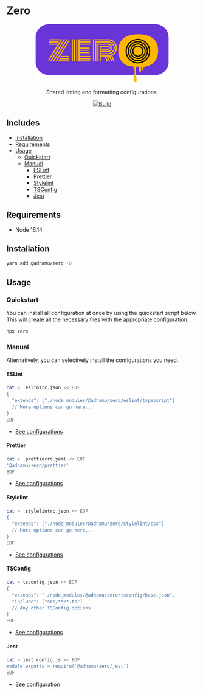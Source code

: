 # Zero

<div align="center">
  <img src="logo.png" alt="drawing" width="350"/>

Shared linting and formatting configurations.

[![Build](https://github.com/adhamu/zero/workflows/CI/badge.svg)](https://github.com/adhamu/zero/actions)

</div>

## Includes

- [Installation](#installation)
- [Requirements](#requirements)
- [Usage](#usage)
  - [Quickstart](#quickstart)
  - [Manual](#manual)
    - [ESLint](#eslint)
    - [Prettier](#prettier)
    - [Stylelint](#stylelint)
    - [TSConfig](#tsconfig)
    - [Jest](#jest)

## Requirements

- Node 16.14

## Installation

```sh
yarn add @adhamu/zero -D
```

## Usage

### Quickstart

You can install all configuration at once by using the quickstart script below. This will create all the necessary files with the appropriate configuration.

```sh
npx zero
```

### Manual

Alternatively, you can selectively install the configurations you need.

#### ESLint

```sh
cat > .eslintrc.json << EOF
{
  "extends": ["./node_modules/@adhamu/zero/eslint/typescript"]
  // More options can go here...
}
EOF
```

- [See configurations](./eslint)

#### Prettier

```sh
cat > .prettierrc.yaml << EOF
'@adhamu/zero/prettier'
EOF
```

- [See configurations](./prettier)

#### Stylelint

```sh
cat > .stylelintrc.json << EOF
{
  "extends": ["./node_modules/@adhamu/zero/stylelint/css"]
  // More options can go here...
}
EOF
```

- [See configurations](./stylelint)

#### TSConfig

```sh
cat > tsconfig.json << EOF
{
  "extends": "./node_modules/@adhamu/zero/tsconfig/base.json",
  "include": ["src/**/*.ts"]
  // Any other TSConfig options
}
EOF
```

- [See configurations](./tsconfig)

#### Jest

```sh
cat > jest.config.js << EOF
module.exports = require('@adhamu/zero/jest')
EOF
```

- [See configuration](./jest)

